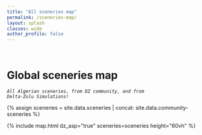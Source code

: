 ```yaml
---
title: "All sceneries map"
permalink: /sceneries-map/
layout: splash
classes: wide
author_profile: false
---
```


<br />

# Global sceneries map

<code><i>All Algerian sceneries, from DZ community, and from Delta-Zulu Simulations!</i></code>

{% assign sceneries = site.data.sceneries | concat: site.data.community-sceneries %}

{% include map.html dz_asp="true" sceneries=sceneries height="60vh"  %}